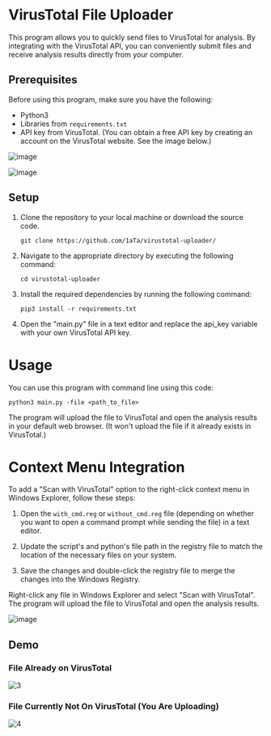 # VirusTotal File Uploader

This program allows you to quickly send files to VirusTotal for analysis. By integrating with the VirusTotal API, you can conveniently submit files and receive analysis results directly from your computer.

## Prerequisites

Before using this program, make sure you have the following:

- Python3
- Libraries from `requirements.txt`
- API key from VirusTotal. (You can obtain a free API key by creating an account on the VirusTotal website. See the image below.)

![image](https://github.com/Weyaxi/virustotal-uploader/assets/81961593/302f911e-0a7d-4886-a1aa-99efac1a9939)

![image](https://github.com/Weyaxi/virustotal-uploader/assets/81961593/071ddd6f-19ff-4e74-9609-5bc7263600b1)

## Setup

1. Clone the repository to your local machine or download the source code.

   ```shell
   git clone https://github.com/1aTa/virustotal-uploader/
   ```

2. Navigate to the appropriate directory by executing the following command:
   
   ```shell
   cd virustotal-uploader
   ```

4. Install the required dependencies by running the following command:

   ```shell
   pip3 install -r requirements.txt
   ```

5. Open the "main.py" file in a text editor and replace the api_key variable with your own VirusTotal API key.


# Usage

You can use this program with command line using this code:

   ```shell
   python3 main.py -file <path_to_file>
   ```

The program will upload the file to VirusTotal and open the analysis results in your default web browser. (It won't upload the file if it already exists in VirusTotal.)

# Context Menu Integration

To add a "Scan with VirusTotal" option to the right-click context menu in Windows Explorer, follow these steps:

1. Open the `with_cmd.reg` or `without_cmd.reg` file (depending on whether you want to open a command prompt while sending the file) in a text editor.

2. Update the script's and python's file path in the registry file to match the location of the necessary files on your system.

3. Save the changes and double-click the registry file to merge the changes into the Windows Registry.

Right-click any file in Windows Explorer and select "Scan with VirusTotal". The program will upload the file to VirusTotal and open the analysis results.

![image](https://github.com/Weyaxi/virustotal-uploader/assets/81961593/721366ab-d2c7-49c0-9aa5-e6bc012e374b)

## Demo

### File Already on VirusTotal

![3](https://github.com/Weyaxi/virustotal-uploader/assets/81961593/0c7f8bf2-e0de-4424-8866-09d0c5a5e01c)

### File Currently Not On VirusTotal (You Are Uploading)

![4](https://github.com/Weyaxi/virustotal-uploader/assets/81961593/83296913-bddf-49df-943e-657ea28cb6c6)




